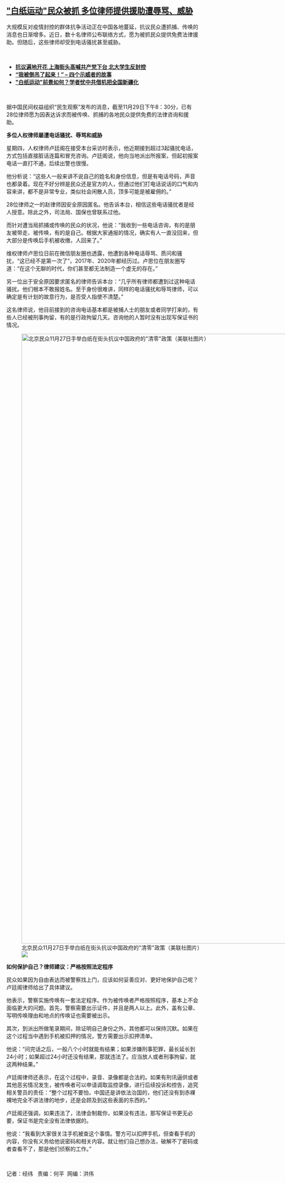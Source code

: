 <!--1669920897000-->
["白纸运动"民众被抓  多位律师提供援助遭辱骂、威胁](https://www.rfa.org/mandarin/yataibaodao/renquanfazhi/bx-12012022133447.html)
------

<p><span style="font-weight: 400;">大规模反对疫情封控的群体抗争活动正在中国各地蔓延，抗议民众遭抓捕、传唤的消息也日渐增多。近日，数十名律师公布联络方式，愿为被抓民众提供免费法律援助。但随后，这些律师却受到电话骚扰甚至威胁。</span></p><p><span class="result-title"> </span></p><ul><li><a href="https://www.rfa.org/mandarin/Xinwen/8-11262022160403.html"><strong>抗议遍地开花 上海街头高喊共产党下台 北大学生反封控</strong></a></li><li><strong><a href="https://www.rfa.org/mandarin/yataibaodao/renquanfazhi/m1127-wy-11272022160635.html">“我被倒吊了起来！” – 四个示威者的故事</a></strong></li><li><strong><a href="https://www.rfa.org/mandarin/yataibaodao/zhengzhi/ec2-11282022132636.html">"白纸运动"前景如何？学者忧中共借机把全国新疆化</a></strong></li></ul><p><span class="result-title"> </span></p><p><span style="font-weight: 400;">据中国民间权益组织“民生观察”发布的消息，截至11月29日下午8：30分，已有28位律师愿为因表达诉求而被传唤、抓捕的各地民众提供免费的法律咨询和援助。</span></p><p><b>多位人权律师屡遭电话骚扰、辱骂和威胁</b></p><p><span style="font-weight: 400;">星期四，人权律师卢廷阁在接受本台采访时表示，他近期接到超过3起骚扰电话，方式包括直接脏话连篇和冒充咨询。卢廷阁说，他向当地派出所报案，但起初报案电话一直打不通，后续出警也很慢。</span></p><p><span style="font-weight: 400;">他分析说：“这些人一般来讲不说自己的姓名和身份信息，但是有电话号码，声音也都录着。现在不好分辨是民众还是官方的人，但通过他们打电话说话的口气和内容来讲，都不是非常专业，类似社会闲散人员，顶多可能是被雇佣的。”</span></p><p><span style="font-weight: 400;">28位律师之一的赵律师因安全原因匿名。他告诉本台，相信这些电话骚扰者是经人授意。除此之外，司法局、国保也曾联系过他。</span></p><p><span style="font-weight: 400;">而针对遭当局抓捕或传唤的民众的状况，他说：“我收到一些电话咨询，有的是朋友被带走、被传唤，有的是自己。根据大家通报的情况，确实有人一直没回来，但大部分是传唤后手机被收缴，人回来了。”</span></p><p><span style="font-weight: 400;">维权律师卢思位日前在微信朋友圈也透露，他遭到各种电话辱骂、质问和骚扰，“这已经不是第一次了”，2017年、2020年都经历过。卢思位在朋友圈写道：“在这个无聊的时代，你们甚至都无法制造一个虚无的存在。”</span></p><p><span style="font-weight: 400;">另一位出于安全原因要求匿名的律师告诉本台：“几乎所有律师都遭到过这种电话骚扰。他们根本不敢报姓名。至于身份很难讲，同样的电话骚扰和辱骂律师，可以确定是有计划的故意行为，是否受人指使不清楚。”</span></p><p><span style="font-weight: 400;">这名律师说，他目前接到的咨询电话基本都是被捕人士的朋友或者同学打来的，有些人已经被刑事拘留，有的是行政拘留几天。咨询他的人暂时没有出现写保证书的情况。</span></p><p><span style="font-weight: 400;"><figure class="image-richtext image-inline captioned" style="width:2400px;"><img alt='北京民众11月27日手举白纸在街头抗议中国政府的"清零"政策（美联社图片）' height="1600" src="https://www.rfa.org/mandarin/yataibaodao/renquanfazhi/bx-12012022133447.html/ap22331694828508.jpg/@@images/1e359241-af22-45a0-86fd-58ffbac4a011.jpeg" title="AP22331694828508.jpg" width="2400"/><figcaption class="image-caption">北京民众11月27日手举白纸在街头抗议中国政府的"清零"政策（美联社图片）</figcaption><small></small><div id="zoomattribute"><a data-caption='北京民众11月27日手举白纸在街头抗议中国政府的"清零"政策（美联社图片）' data-fancybox="" href="https://www.rfa.org/mandarin/yataibaodao/renquanfazhi/bx-12012022133447.html/ap22331694828508.jpg" id="single_image" title='北京民众11月27日手举白纸在街头抗议中国政府的"清零"政策（美联社图片）'><img src="/++plone++rfa-resources/img/icon-zoom.png"/></a></div></figure></span></p><p><b>如何保护自己？律师建议：严格按照法定程序</b></p><p><span style="font-weight: 400;">民众如果因为自由表达而被警察找上门，应该如何妥善应对、更好地保护自己呢？卢廷阁律师给出了具体建议。</span></p><p><span style="font-weight: 400;">他表示，警察实施传唤有一套法定程序。作为被传唤者严格按照程序，基本上不会面临更大的问题。首先，警察需要出示证件，并且是两人以上。此外，盖有公章、写明传唤理由和地点的传唤证也需要被出示。</span></p><p><span style="font-weight: 400;">其次，到派出所做笔录期间，除证明自己身份之外，其他都可以保持沉默。如果在这个过程当中遇到手机被扣押的情况，警方需要出示扣押清单。</span></p><p><span style="font-weight: 400;">他说：“问完话之后，一般八个小时就能有结果；如果涉嫌刑事犯罪，最长延长到24小时；如果超过24小时还没有结果，那就违法了。应当放人或者刑事拘留，就这两种结果。”</span></p><p><span style="font-weight: 400;">卢廷阁律师还表示，在这个过程中，录音、录像都是合法的。如果有刑讯逼供或者其他恶劣情况发生，被传唤者可以申请调取监控录像，进行后续投诉和控告，追究相关警员的责任：“整个过程不要怕，中国还是讲依法治国的，他们还没有到赤裸裸地完全不讲法律的地步，还是会顾及到这些表面的东西的。”</span></p><p><span style="font-weight: 400;">卢廷阁还强调，如果违法了，法律会制裁你，如果没有违法，那写保证书更无必要，保证书是完全没有法律依据的。</span></p><p><span style="font-weight: 400;">他说：“我看到大家很关注手机被查这个事情。警方可以扣押手机，但查看手机的内容，你没有义务给他说密码和相关内容。就让他们自己想办法，破解不了密码或者查看不了，那是他们侦察的工作。”</span></p><p><span style="font-weight: 400;"> </span></p><p><span style="font-weight: 400;">记者：经纬   责编：何平  网编：洪伟</span></p>
